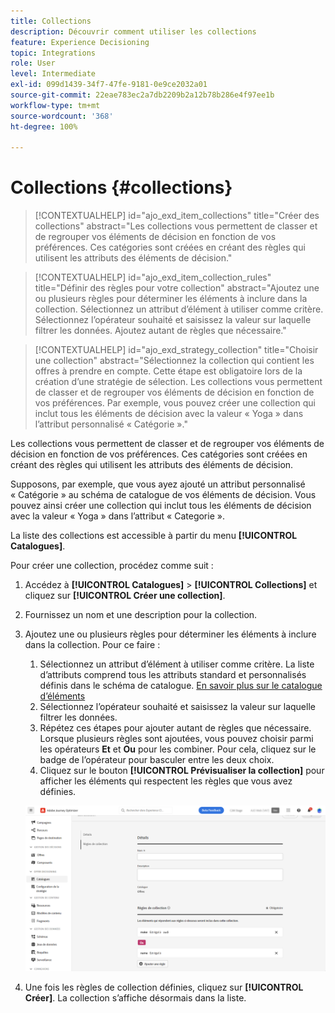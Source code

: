```yaml
---
title: Collections
description: Découvrir comment utiliser les collections
feature: Experience Decisioning
topic: Integrations
role: User
level: Intermediate
exl-id: 099d1439-34f7-47fe-9181-0e9ce2032a01
source-git-commit: 22eae783ec2a7db2209b2a12b78b286e4f97ee1b
workflow-type: tm+mt
source-wordcount: '368'
ht-degree: 100%

---
```


# Collections {#collections}

>[!CONTEXTUALHELP]
>id="ajo_exd_item_collections"
>title="Créer des collections"
>abstract="Les collections vous permettent de classer et de regrouper vos éléments de décision en fonction de vos préférences. Ces catégories sont créées en créant des règles qui utilisent les attributs des éléments de décision."

>[!CONTEXTUALHELP]
>id="ajo_exd_item_collection_rules"
>title="Définir des règles pour votre collection"
>abstract="Ajoutez une ou plusieurs règles pour déterminer les éléments à inclure dans la collection. Sélectionnez un attribut d’élément à utiliser comme critère. Sélectionnez l’opérateur souhaité et saisissez la valeur sur laquelle filtrer les données. Ajoutez autant de règles que nécessaire."

>[!CONTEXTUALHELP]
>id="ajo_exd_strategy_collection"
>title="Choisir une collection"
>abstract="Sélectionnez la collection qui contient les offres à prendre en compte. Cette étape est obligatoire lors de la création d’une stratégie de sélection. Les collections vous permettent de classer et de regrouper vos éléments de décision en fonction de vos préférences. Par exemple, vous pouvez créer une collection qui inclut tous les éléments de décision avec la valeur « Yoga » dans l’attribut personnalisé « Catégorie »."

Les collections vous permettent de classer et de regrouper vos éléments de décision en fonction de vos préférences. Ces catégories sont créées en créant des règles qui utilisent les attributs des éléments de décision.

Supposons, par exemple, que vous ayez ajouté un attribut personnalisé « Catégorie » au schéma de catalogue de vos éléments de décision. Vous pouvez ainsi créer une collection qui inclut tous les éléments de décision avec la valeur « Yoga » dans l’attribut « Categorie ».

La liste des collections est accessible à partir du menu **[!UICONTROL Catalogues]**.

Pour créer une collection, procédez comme suit :

1. Accédez à **[!UICONTROL Catalogues]** > **[!UICONTROL Collections]** et cliquez sur **[!UICONTROL Créer une collection]**.
1. Fournissez un nom et une description pour la collection.
1. Ajoutez une ou plusieurs règles pour déterminer les éléments à inclure dans la collection. Pour ce faire :

   1. Sélectionnez un attribut d’élément à utiliser comme critère. La liste d’attributs comprend tous les attributs standard et personnalisés définis dans le schéma de catalogue. [En savoir plus sur le catalogue d’éléments](catalogs.md)
   1. Sélectionnez l’opérateur souhaité et saisissez la valeur sur laquelle filtrer les données.
   1. Répétez ces étapes pour ajouter autant de règles que nécessaire. Lorsque plusieurs règles sont ajoutées, vous pouvez choisir parmi les opérateurs **Et** et **Ou** pour les combiner. Pour cela, cliquez sur le badge de l’opérateur pour basculer entre les deux choix.
   1. Cliquez sur le bouton **[!UICONTROL Prévisualiser la collection]** pour afficher les éléments qui respectent les règles que vous avez définies.

   ![](assets/collection-create.png)

1. Une fois les règles de collection définies, cliquez sur **[!UICONTROL Créer]**. La collection s’affiche désormais dans la liste.
